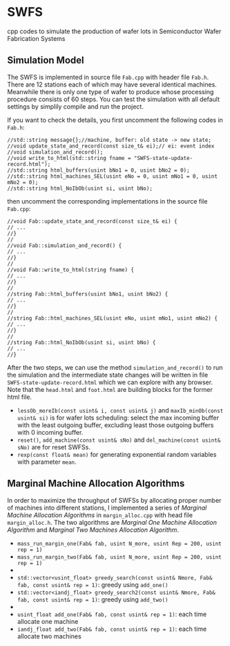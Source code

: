 # SWFS
cpp codes to simulate the production of wafer lots in Semiconductor Wafer Fabrication Systems

## Simulation Model
The SWFS is implemented in source file `Fab.cpp` with header file `Fab.h`. There are 12 stations each of which may have several identical machines. Meanwhile there is only one type of wafer to produce whose processing procedure consists of 60 steps. You can test the simulation with all default settings by simplily compile and run the project.

If you want to check the details, you first uncomment the following codes in `Fab.h`:

```
//std::string message{};//machine, buffer: old state -> new state;
//void update_state_and_record(const size_t& ei);// ei: event index
//void simulation_and_record();
//void write_to_html(std::string fname = "SWFS-state-update-record.html");
//std::string html_buffers(usint bNo1 = 0, usint bNo2 = 0);
//std::string html_machines_SEL(usint eNo = 0, usint mNo1 = 0, usint mNo2 = 0);
//std::string html_NoIbOb(usint si, usint bNo);
```

then uncomment the corresponding implementations in the source file `Fab.cpp`:

```
//void Fab::update_state_and_record(const size_t& ei) {
// ...
//}
//
//void Fab::simulation_and_record() {
// ...
//}
//
//void Fab::write_to_html(string fname) {
// ...
//}
//
//string Fab::html_buffers(usint bNo1, usint bNo2) {
// ...
//}
//
//string Fab::html_machines_SEL(usint eNo, usint mNo1, usint mNo2) {
// ...
//}
//
//string Fab::html_NoIbOb(usint si, usint bNo) {
// ...
//}
```

After the two steps, we can use the method `simulation_and_record()` to run the simulation and the intermediate state changes will be written in file `SWFS-state-update-record.html` which we can explore with any browser. Note that the `head.html` and `foot.html` are building blocks for the former html file.

- `lessOb_moreIb(const usint& i, const usint& j)` and `maxIb_minOb(const usint& si)` is for wafer lots scheduling: select the max incoming buffer with the least outgoing buffer, excluding least those outgoing buffers with 0 incoming buffer.
- `reset()`, `add_machine(const usint& sNo)` and `del_machine(const usint& sNo)` are for reset SWFSs.
- `rexp(const float& mean)` for generating exponential random variables with parameter `mean`.

## Marginal Machine Allocation Algorithms

In order to maximize the throughput of SWFSs by allocating proper number of machines into different stations, I implemented a series of *Marginal Machine Allocation Algorithms* in `margin_alloc.cpp` with head file `margin_alloc.h`. The two algorithms are *Marginal One Machine Allocation Algorithm* and *Marginal Two Machines Allocation Algorithm*. 

- `mass_run_margin_one(Fab& fab, usint N_more, usint Rep = 200, usint rep = 1)`
- `mass_run_margin_two(Fab& fab, usint N_more, usint Rep = 200, usint rep = 1)`
- 
- `std::vector<usint_float> greedy_search(const usint& Nmore, Fab& fab, const usint& rep = 1)`: greedy using `add_one()`
- `std::vector<iandj_float> greedy_search2(const usint& Nmore, Fab& fab, const usint& rep = 1)`: greedy using `add_two()`
- 
- `usint_float add_one(Fab& fab, const usint& rep = 1)`: each time allocate one machine
- `iandj_float add_two(Fab& fab, const usint& rep = 1)`: each time allocate two machines
